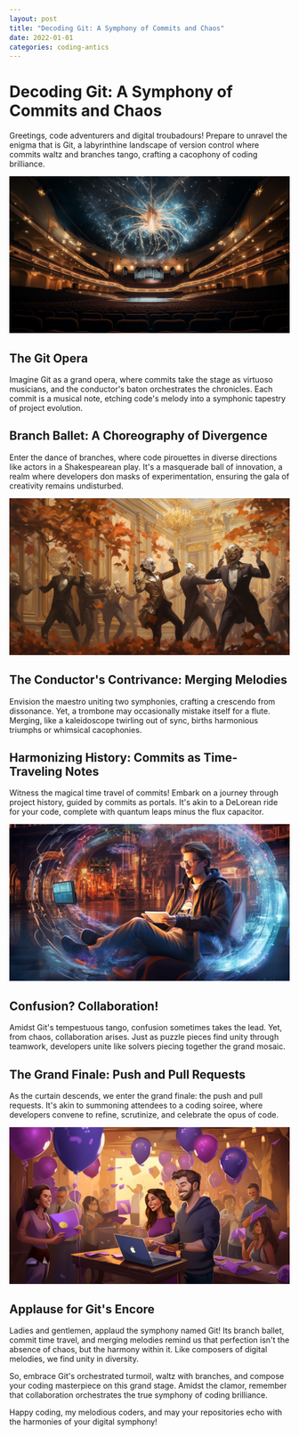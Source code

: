 ```yaml
---
layout: post
title: "Decoding Git: A Symphony of Commits and Chaos"
date: 2022-01-01
categories: coding-antics
---
```


# Decoding Git: A Symphony of Commits and Chaos

Greetings, code adventurers and digital troubadours! Prepare to unravel the enigma that is Git, a labyrinthine landscape of version control where commits waltz and branches tango, crafting a cacophony of coding brilliance.

![Git Chaos](/assets/images/git_chaos.png)

## The Git Opera

Imagine Git as a grand opera, where commits take the stage as virtuoso musicians, and the conductor's baton orchestrates the chronicles. Each commit is a musical note, etching code's melody into a symphonic tapestry of project evolution.

## Branch Ballet: A Choreography of Divergence

Enter the dance of branches, where code pirouettes in diverse directions like actors in a Shakespearean play. It's a masquerade ball of innovation, a realm where developers don masks of experimentation, ensuring the gala of creativity remains undisturbed.

![Branch Ballet](/assets/images/branch_ballet.png)

## The Conductor's Contrivance: Merging Melodies

Envision the maestro uniting two symphonies, crafting a crescendo from dissonance. Yet, a trombone may occasionally mistake itself for a flute. Merging, like a kaleidoscope twirling out of sync, births harmonious triumphs or whimsical cacophonies.

## Harmonizing History: Commits as Time-Traveling Notes

Witness the magical time travel of commits! Embark on a journey through project history, guided by commits as portals. It's akin to a DeLorean ride for your code, complete with quantum leaps minus the flux capacitor.

![Commit Time Travel](/assets/images/commit_time_travel.png)

## Confusion? Collaboration!

Amidst Git's tempestuous tango, confusion sometimes takes the lead. Yet, from chaos, collaboration arises. Just as puzzle pieces find unity through teamwork, developers unite like solvers piecing together the grand mosaic.

## The Grand Finale: Push and Pull Requests

As the curtain descends, we enter the grand finale: the push and pull requests. It's akin to summoning attendees to a coding soiree, where developers convene to refine, scrutinize, and celebrate the opus of code.

![Push and Pull](/assets/images/push_pull.png)

## Applause for Git's Encore

Ladies and gentlemen, applaud the symphony named Git! Its branch ballet, commit time travel, and merging melodies remind us that perfection isn't the absence of chaos, but the harmony within it. Like composers of digital melodies, we find unity in diversity.

So, embrace Git's orchestrated turmoil, waltz with branches, and compose your coding masterpiece on this grand stage. Amidst the clamor, remember that collaboration orchestrates the true symphony of coding brilliance.

Happy coding, my melodious coders, and may your repositories echo with the harmonies of your digital symphony!

